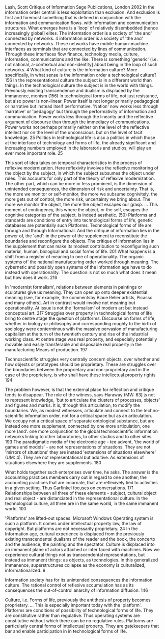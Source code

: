 ﻿Lash, Scott Critique of Information Sage Publications, London 2002
In the information order central is less exploitation than exclusion. And  exclusion is first and foremost something that is defined in conjunction with the information and communication flows. with information and communication structures. What emerges here is a 'loop' of relatively disembedded (hence increasingly global] elites. The information order is a society of 'the and' connected by networks. 4
information order is a society of 'the and' connected by networks. These networks have mobile human-machine interfaces as terminals that are connected by lines of communication. Through these interfaces flow finance, technology media, culture, information, communications and the like. There is something 'generic' (i.e. not national, a-contextual and non-identity] about being in the loop of such networks. 4
What kind of culture is the information culture? More specifically, in what sense is the information order a technological culture? 156
In the representational culture the subject is in a different world than things. In the technological culture the subject is in the world with things. Previously existing transcendence and dualism is displaced by the immanence, monism (156)
In technological forms of life, not just resistance, but also power is non-linear. Power itself is not longer primarily pedagogical or narrative but instead itself performative. 'Nation' now works less through 'narrative' or 'pedagogy' but through the performativity of information and communication. Power works less through the linearity and the reflective argument of discourse than through the immediacy of communications. Power works not perhaps primarily neither on the level of the reflective intellect nor on the level of the unconscious, but on the level of tacit knowledge. 25
Politics in technological life is also a politics in which those at the interface of technology and forms of life, the already significant and increasing numbers employed in the laboratoris and studios, will play an ever more important role. 25

This sort of idea takes on temporal characteristics in the process of reflexive modernization. Here reflexivity involves the reflexive monitoring of the object by the subject, in which the subject subsumes the object under rules. This accounts for only part of the theory of reflexive modernization. The other part, which can be more or less prominent, is the dimension of unintended consequences, the dimension of risk and uncertainty. That is, the more we monitor or self-monitor, the more we subsume cognivitely, the more gets out of control, the more risk, uncertainty we bring about. The more we monitor the object, the more the object escapes our grasp. ... This moment of contingency, this where the object, or the self, escapes the cognitive categories of the subject, is indeed aesthetic. (50)
Platforms and standards are conditions of entry into technological forms of life; genetic databases are potentially such Platforms. Technological forms of life are through and through Informational. And the critique of information lies in the power of, the 'and': in the power of the supplement to reconstitute the boundaries and reconfigure the objects. The critique of information lies in the supplement that can make its modest contribution to reconfiguring such material, human, biological and social forms of life. 201 
What happens is a shift from a register of meaning to one of operationality. The organic systems of' the national manufacturing order worked through meaning. The cybernetic and possibly open systems of the information age have to do instead with operationality. The question is not so much what does it mean but how does it work. 216

In 'modernist formalism', relations between elements in paintings or sculptures give us meaning. They can open up onto deeper existential meaning (see, for example, the commentsby Blaue Relier artists, Picasso and many others]. Art in contrast would involve not meaning but operationality. At issue is not the 'formalism' of modern art but instead conceptual art.  217
Struggles over property in technological forms of life bring to centre stage the question of platforms. Discourse on forms of life, whether in biology or philosophy and corresponding roughly to the birth of sociology were conterminous with the massive pervasion of manufacturing capitalism at the turn of the twentieth century and rise of the industrial working class. At centre stage was real property, and especially potentially movable and easily transferable and disposable real property in the manufacturing Means of production. 197

Technoscientific struggles very centrally concern objects, over whether and how objects or prototypes should be  proprietary. These are struggles over the boundaries between the proprietary and non-proprietary and in the case of the proprietary, is who shall have these intellectual property rights 194

The problem however, is that the external place for reflection and critique tends to disappear. The role of the witness, says Haraway (MW: 63] js not to represent knowledge, 'but to articulate the clusters of processes, objects' and figures and marks. It is, through this articulation, to modify the boundaries. We, as modest witnesses, articulate and connect to the techno- scientific information order, not for a critical space but as an articulation. We occupy not a critical space of separate ontological substance, but are instead one more supplement, connected by one more articulation, one more (and'. one more conjunction to the global technoscientific information networks linking to other laboratories, to other studios and to other sites. 193
The paradigmatic media of the electronic age - tee advent, 'the world of games and models' - are not representations of situations. They are not 'mirrors of situations' they are instead 'extensions of situations elsewhere' (UM: 4). They are not representational but additive. As extensions of situations elsewhere they are supplements. 180

What holds together such enterprises over time, he asks. The answer is the accounting practices members carry out in regard to one another; the accounting practices that are incarnate, that are reflexively tied to activities in a given setting. Thus Garfinkel focuses on conversations. 171	
Relationships between all three of these elements - subject, cultural object and real object - are distanciated in the representational culture. In the technological culture, all three are in the same world, in the same immanent world. 100

'PIatforms' are lifted-out spaces. Microsoft Windows Operating system is such a platform. It comes under intellectual property law, the law of copyright. But platforms are not necessarily proprietary. 24
In the Information age, cultural experience is displaced from the previously existing transcendental dualisms of the reader and the book, the concerto and the audience, the painting and the spectator. Culture is displaced into an immanent plane of actors attached or inter faced with machines. Now we experience cultural things not as transcendental representations, but instead as immanent things: as objects, as technologies. In this generalized immanence, superstructures collapse as the economy is culturalized, informationalized. 9


Information society has for its unintended consequences the information culture. The rational control of reflexive accumulation has as its consequences the out-of-control anarchy of information diffusion. 146

Culture, i.e. Forms of life, previously the antithesis of property becomes proprietary.  ... This is especially important today with the 'platform'. Platforms are conditions of possibility of technological forms of life. They are constitutive rather than regulative. Thus operating systems are constitutive without which there can be no regulative rules. Platforms are particularly central forms of intellectual property. They are gatekeepers that bar and enable participation in in technological forms of life.

